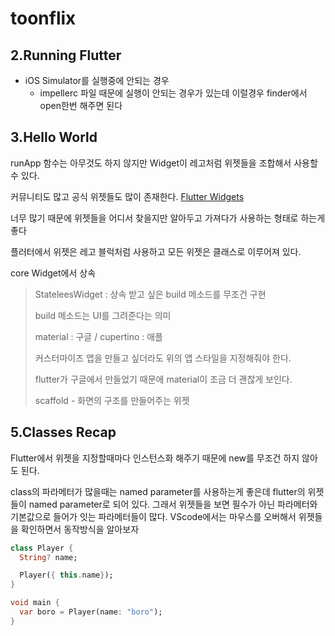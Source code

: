 # toonflix


## 2.Running Flutter
- iOS Simulator를 실행중에 안되는 경우
    - impellerc 파일 때문에 실행이 안되는 경우가 있는데 이럴경우 finder에서 open한번 해주면 된다


## 3.Hello World
runApp 함수는 아무것도 하지 않지만 Widget이 레고처럼 위젯들을 조합해서 사용할 수 있다.

커뮤니티도 많고 공식 위젯들도 많이 존재한다. [Flutter Widgets](https://docs.flutter.dev/reference/widgets) 

너무 많기 때문에 위젯들을 어디서 찾을지만 알아두고 가져다가 사용하는 형태로 하는게 좋다

플러터에서 위젯은 레고 블럭처럼 사용하고 모든 위젯은 클래스로 이루어져 있다.

core Widget에서 상속
> StateleesWidget : 상속 받고 싶은 build 메소드를 무조건 구현
>
> build 메소드는 UI를 그려준다는 의미
>
> material : 구글 / cupertino : 애플
>
> 커스터마이즈 앱을 만들고 싶더라도 위의 앱 스타일을 지정해줘야 한다.
>
> flutter가 구글에서 만들었기 때문에 material이 조금 더 괜찮게 보인다.
>
> scaffold - 화면의 구조를 만들어주는 위젯

## 5.Classes Recap
Flutter에서 위젯을 지정할때마다 인스턴스화 해주기 때문에 new를 무조건 하지 않아도 된다.

class의 파라메터가 많을때는 named parameter를 사용하는게 좋은데 flutter의 위젯들이 named parameter로 되어 있다. 그래서 위젯들을 보면 필수가 아닌 파라메터와 기본값으로 들어가 잇는 파라메터들이 많다. VScode에서는 마우스를 오버해서 위젯들을 확인하면서 동작방식을 알아보자
```dart
class Player {
  String? name;

  Player({ this.name});
}

void main {
  var boro = Player(name: "boro");
}

```
